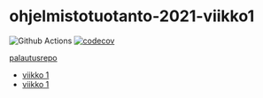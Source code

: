# ohjelmistotuotanto-2021-viikko1

![Github Actions](https://github.com/Pentza/ohjelmistotuotanto-2021-viikko1/workflows/CI/badge.svg)
[![codecov](https://codecov.io/gh/Pentza/ohjelmistotuotanto-2021-viikko1/branch/main/graph/badge.svg?token=NFQGZR3NWM)](https://codecov.io/gh/Pentza/ohjelmistotuotanto-2021)

[palautusrepo](https://github.com/Pentza/ohjelmistotuotanto-2021)

- [viikko 1](https://github.com/Pentza/ohjelmistotuotanto-2021/tree/main/viikko1)
- [viikko 1](https://github.com/Pentza/ohjelmistotuotanto-2021/tree/main/viikko2)
